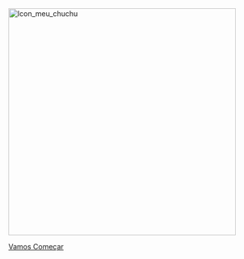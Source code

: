 <img alt = "Icon_meu_chuchu" src="https://i.imgur.com/vN3bfal.png" width = "450"/>


[Vamos Começar](README.md)